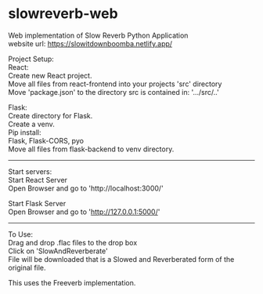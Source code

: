 # slowreverb-web  
Web implementation of Slow Reverb Python Application  
website url: https://slowitdownboomba.netlify.app/

Project Setup:  
React:  
Create new React project.  
Move all files from react-frontend into your projects 'src' directory  
Move 'package.json' to the directory src is contained in: '.../src/..'  

Flask:  
Create directory for Flask.  
Create a venv.  
Pip install:  
  Flask, Flask-CORS, pyo  
Move all files from flask-backend to venv directory.  

-------
Start servers:  
Start React Server  
Open Browser and go to 'http://localhost:3000/'  

Start Flask Server  
Open Browser and go to 'http://127.0.0.1:5000/'  

-------
To Use:  
Drag and drop .flac files to the drop box  
Click on 'SlowAndReverberate'  
File will be downloaded that is a Slowed and Reverberated form of the original file.  

This uses the Freeverb implementation.  
